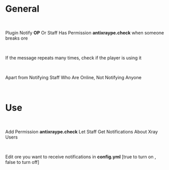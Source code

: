 # General

<br>

Plugin Notify **OP** Or Staff Has Permission **antixraype.check** when someone breaks ore

<br>

If the message repeats many times, check if the player is using it

<br>

Apart from Notifying Staff Who Are Online, Not Notifying Anyone

<br>

# Use

<br>

Add Permission **antixraype.check** Let Staff Get Notifications About Xray Users

<br>

Edit ore you want to receive notifications in **config.yml** [true to turn on , false to turn off]
